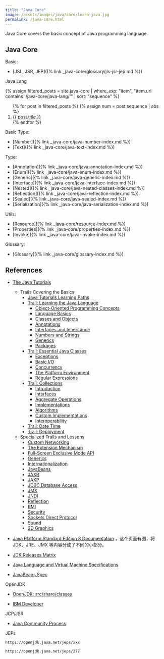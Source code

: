 ```yaml
---
title: "Java Core"
image: /assets/images/java/core/learn-java.jpg
permalink: /java-core.html
---
```


Java Core covers the basic concept of Java programming language.

## Java Core

Basic:

- [JSL, JSR, JEP]({% link _java-core/glossary/jls-jsr-jep.md %})

Java Lang

{%
assign filtered_posts = site.java-core |
where_exp: "item", "item.url contains '/java-core/java-lang/'" |
sort: "sequence"
%}
<ol>
    {% for post in filtered_posts %}
    {% assign num = post.sequence | abs %}
    <li>
        <a href="{{ post.url }}">{{ post.title }}</a>
    </li>
    {% endfor %}
</ol>

Basic Type:

- [Number]({% link _java-core/java-number-index.md %})
- [Text]({% link _java-core/java-text-index.md %})


Type:

- [Annotation]({% link _java-core/java-annotation-index.md %})
- [Enum]({% link _java-core/java-enum-index.md %})
- [Generic]({% link _java-core/java-generic-index.md %})
- [Interface]({% link _java-core/java-interface-index.md %})
- [Nested]({% link _java-core/java-nested-classes-index.md %})
- [Reflection]({% link _java-core/java-reflection-index.md %})
- [Sealed]({% link _java-core/java-sealed-index.md %})
- [Serialization]({% link _java-core/java-serialization-index.md %})

Utils:

- [Resource]({% link _java-core/resource-index.md %})
- [Properties]({% link _java-core/properties-index.md %})
- [Invoke]({% link _java-core/java-invoke-index.md %})


Glossary:

- [Glossary]({% link _java-core/glossary-index.md %})

## References

- [The Java Tutorials](https://docs.oracle.com/javase/tutorial/index.html)
    - Trails Covering the Basics
        - [Java Tutorials Learning Paths](https://docs.oracle.com/javase/tutorial/tutorialLearningPaths.html)
        - [Trail: Learning the Java Language](https://docs.oracle.com/javase/tutorial/java/index.html)
            - [Object-Oriented Programming Concepts](https://docs.oracle.com/javase/tutorial/java/concepts/index.html)
            - [Language Basics](https://docs.oracle.com/javase/tutorial/java/nutsandbolts/index.html)
            - [Classes and Objects](https://docs.oracle.com/javase/tutorial/java/javaOO/index.html)
            - [Annotations](https://docs.oracle.com/javase/tutorial/java/annotations/index.html)
            - [Interfaces and Inheritance](https://docs.oracle.com/javase/tutorial/java/IandI/index.html)
            - [Numbers and Strings](https://docs.oracle.com/javase/tutorial/java/data/index.html)
            - [Generics](https://docs.oracle.com/javase/tutorial/java/generics/index.html)
            - [Packages](https://docs.oracle.com/javase/tutorial/java/package/index.html)
        - [Trail: Essential Java Classes](https://docs.oracle.com/javase/tutorial/essential/index.html)
            - [Exceptions](https://docs.oracle.com/javase/tutorial/essential/exceptions/index.html)
            - [Basic I/O](https://docs.oracle.com/javase/tutorial/essential/io/index.html)
            - [Concurrency](https://docs.oracle.com/javase/tutorial/essential/concurrency/index.html)
            - [The Platform Environment](https://docs.oracle.com/javase/tutorial/essential/environment/index.html)
            - [Regular Expressions](https://docs.oracle.com/javase/tutorial/essential/regex/index.html)
        - [Trail: Collections](https://docs.oracle.com/javase/tutorial/collections/index.html)
            - [Introduction](https://docs.oracle.com/javase/tutorial/collections/intro/index.html)
            - [Interfaces](https://docs.oracle.com/javase/tutorial/collections/interfaces/index.html)
            - [Aggregate Operations](https://docs.oracle.com/javase/tutorial/collections/streams/index.html)
            - [Implementations](https://docs.oracle.com/javase/tutorial/collections/implementations/index.html)
            - [Algorithms](https://docs.oracle.com/javase/tutorial/collections/algorithms/index.html)
            - [Custom Implementations](https://docs.oracle.com/javase/tutorial/collections/custom-implementations/index.html)
            - [Interoperability](https://docs.oracle.com/javase/tutorial/collections/interoperability/index.html)
        - [Trail: Date Time](https://docs.oracle.com/javase/tutorial/datetime/index.html)
        - [Trail: Deployment](https://docs.oracle.com/javase/tutorial/deployment/index.html)
    - Specialized Trails and Lessons
        - [Custom Networking](https://docs.oracle.com/javase/tutorial/networking/index.html)
        - [The Extension Mechanism](https://docs.oracle.com/javase/tutorial/ext/index.html)
        - [Full-Screen Exclusive Mode API](https://docs.oracle.com/javase/tutorial/extra/fullscreen/index.html)
        - [Generics](https://docs.oracle.com/javase/tutorial/extra/generics/index.html)
        - [Internationalization](https://docs.oracle.com/javase/tutorial/i18n/index.html)
        - [JavaBeans](https://docs.oracle.com/javase/tutorial/javabeans/index.html)
        - [JAXB](https://docs.oracle.com/javase/tutorial/jaxb/index.html)
        - [JAXP](https://docs.oracle.com/javase/tutorial/jaxp/index.html)
        - [JDBC Database Access](https://docs.oracle.com/javase/tutorial/jdbc/index.html)
        - [JMX](https://docs.oracle.com/javase/tutorial/jmx/index.html)
        - [JNDI](https://docs.oracle.com/javase/tutorial/jndi/index.html)
        - [Reflection](https://docs.oracle.com/javase/tutorial/reflect/index.html)
        - [RMI](https://docs.oracle.com/javase/tutorial/rmi/index.html)
        - [Security](https://docs.oracle.com/javase/tutorial/security/index.html)
        - [Sockets Direct Protocol](https://docs.oracle.com/javase/tutorial/sdp/index.html)
        - [Sound](https://docs.oracle.com/javase/tutorial/sound/index.html)
        - [2D Graphics](https://docs.oracle.com/javase/tutorial/2d/index.html)
- [Java Platform Standard Edition 8 Documentation](https://docs.oracle.com/javase/8/docs/) ，这个页面有图，将 JDK、JRE、JMX 等内容分成了不同的小部分。
- [JDK Releases Matrix](https://www.java.com/releases/matrix/)
- [Java Language and Virtual Machine Specifications](https://docs.oracle.com/javase/specs/index.html)

- [JavaBeans Spec](https://www.oracle.com/java/technologies/javase/javabeans-spec.html)

OpenJDK

- [OpenJDK: src/share/classes](https://hg.openjdk.java.net/jdk8/jdk8/jdk/file/tip/src/share/classes)

- [IBM Developer](https://developer.ibm.com/)

JCP/JSR

- [Java Community Process](https://jcp.org/en/home/index)

JEPs

```text
https://openjdk.java.net/jeps/xxx
```

```text
https://openjdk.java.net/jeps/277
```
